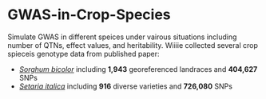 # GWAS-in-Crop-Species
Simulate GWAS in different speices under vairous situations including number of QTNs, effect values, and heritability. 
Wiiiie collected several crop spieceis genotype data from published paper:
- *[Sorghum bicolor](http://advances.sciencemag.org/content/1/6/e1400218.short)*
  including **1,943** georeferenced landraces and **404,627** SNPs
- *[Setaria italica](http://www.nature.com/ng/journal/v45/n8/abs/ng.2673.html)*
  including **916** diverse varieties and **726,080** SNPs
